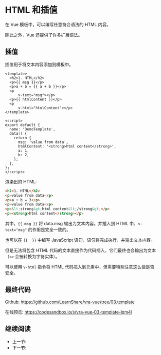 # HTML 和插值

在 Vue 模板中，可以编写任意符合语法的 HTML 内容。

除此之外，Vue 还提供了许多扩展语法。

## 插值

插值用于将文本内容添加到模板中。

```vue
<template>
  <h2>1. HTML</h2>
  <p>{{ msg }}</p>
  <p>a + b = {{ a + b }}</p>
  <p
      v-text="msg"></p>
  <p>{{ htmlContent }}</p>
  <p
      v-html="htmlContent"></p>
</template>

<script>
export default {
  name: 'DemoTemplate',
  data() {
    return {
      msg: 'value from data',
      htmlContent: '<strong>html content</strong>',
      a: 1,
      b: 2,
    };
  },
};
</script>
```

渲染出的 HTML:

```html
<h2>1. HTML</h2>
<p>value from data</p>
<p>a + b = 3</p>
<p>value from data</p>
<p>&lt;strong&gt;html content&lt;/strong&gt;</p>
<p><strong>html content</strong></p>
```

其中，`{{ msg }}` 将 data.msg 输出为文本内容，并插入到 HTML 中，`v-text="msg"` 的作用是完全一致的。

也可以在 `{{  }}` 中编写 JavaScript 语句，语句将完成执行，并输出文本内容。

但是无法将包含 HTML 代码的文本直接作为代码插入，它们最终也会输出为文本（`<>` 会被转换为字符实体）。

可以使用 `v-html` 指令将 HTML 代码插入到元素中，但需要特别注意这么做是否安全。

## 最终代码

Github: <https://github.com/LearnShare/vra-vue/tree/03.template>

在线预览: <https://codesandbox.io/s/vra-vue-03-template-lqm4l>

## 继续阅读

+ 上一节:
+ 下一节:
